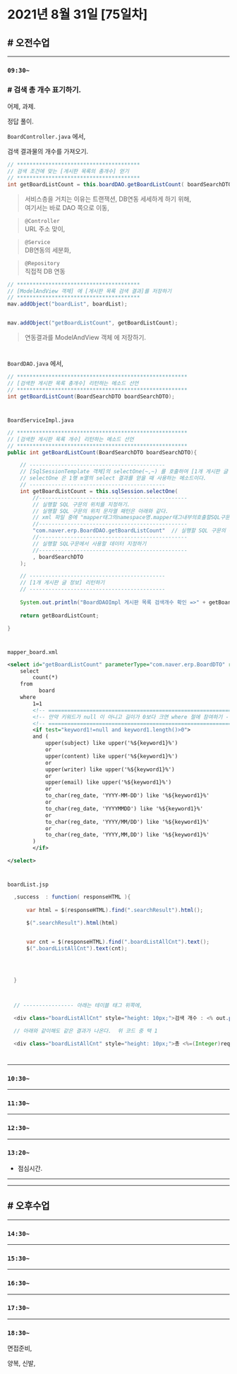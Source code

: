 # 2021년 8월 31일 [75일차]

## # 오전수업
----
### `09:30~`

### # 검색 총 개수 표기하기.  

어제, 과제.  

정답 풀이.  

`BoardController.java`  에서,  

검색 결과물의 개수를 가져오기.  

```java
// ***************************************
// 검색 조건에 맞는 [게시판 목록의 총개수] 얻기
// ***************************************
int getBoardListCount = this.boardDAO.getBoardListCount( boardSearchDTO );
```
> 서비스층을 거치는 이유는 트랜잭션, DB연동 세세하게 하기 위해,  
> 여기서는 바로 DAO 쪽으로 이동,   

> `@Controller`     
> URL 주소 맞이,    

> `@Service`     
> DB연동의 세분화,      

> `@Repository`    
> 직접적 DB 연동    

```java
// ***************************************
// [ModelAndView 객체] 에 [게시판 목록 검색 결과]를 저장하기
// ***************************************
mav.addObject("boardList", boardList);


mav.addObject("getBoardListCount", getBoardListCount);
```
> 연동결과를 ModelAndView 객체 에 저장하기.  

#

`BoardDAO.java` 에서,  

```java
// ******************************************************
// [검색한 게시판 목록 총개수] 리턴하는 메소드 선언
// ******************************************************
int getBoardListCount(BoardSearchDTO boardSearchDTO);

```

#

`BoardServiceImpl.java`

```java
// ******************************************************
// [검색한 게시판 목록 개수] 리턴하는 메소드 선언
// ******************************************************
public int getBoardListCount(BoardSearchDTO boardSearchDTO){

    // -------------------------------------------
    // [SqlSessionTemplate 객체]의 selectOne(~,~) 를 호출하여 [1개 게시판 글 정보] 얻기
    // selectOne 은 1행 m열의 select 결과를 얻을 때 사용하는 메소드이다.  
    // -------------------------------------------
    int getBoardListCount = this.sqlSession.selectOne(
        //-----------------------------------------------
        // 실행할 SQL 구문의 위치를 지정하기.
        // 실행할 SQL 구문의 위치 문자열 패턴은 아래와 같다.
        // xml 파일 중에 "mapper태그의namespace명.mapper태그내부의호출할SQL구문소유한태그id값"
        //-----------------------------------------------
        "com.naver.erp.BoardDAO.getBoardListCount"	// 실행할 SQL 구문의 위치 지정
        //-----------------------------------------------
        // 실행할 SQL구문에서 사용할 데이터 지정하기
        //-----------------------------------------------
        , boardSearchDTO
    );                       

    // -------------------------------------------
    // [1개 게시판 글 정보] 리턴하기
    // -------------------------------------------
    
    System.out.println("BoardDAOImpl 게시판 목록 검색개수 확인 =>" + getBoardListCount);
    
    return getBoardListCount;

}
```

#

`mapper_board.xml`   

```xml
<select id="getBoardListCount" parameterType="com.naver.erp.BoardDTO" resultType="int">
    select
        count(*)
    from     
          board
    where 
        1=1
        <!-- ============================================================== -->
        <!-- 만약 키워드가 null 이 아니고 길이가 0보다 크면 where 절에 참여하기 -->
        <!-- ============================================================== -->
        <if test="keyword1!=null and keyword1.length()>0">
        and (
            upper(subject) like upper('%${keyword1}%')
            or
            upper(content) like upper('%${keyword1}%')
            or
            upper(writer) like upper('%${keyword1}%')
            or
            upper(email) like upper('%${keyword1}%')
            or
            to_char(reg_date, 'YYYY-MM-DD') like '%${keyword1}%'
            or
            to_char(reg_date, 'YYYYMMDD') like '%${keyword1}%'
            or
            to_char(reg_date, 'YYYY/MM/DD') like '%${keyword1}%'
            or
            to_char(reg_date, 'YYYY,MM,DD') like '%${keyword1}%'
        )
        </if>

</select>
```

#

`boardList.jsp`  

```java
  ,success  : function( responseHTML ){
  
      var html = $(responseHTML).find(".searchResult").html();

      $(".searchResult").html(html)

      
      var cnt = $(responseHTML).find(".boardListAllCnt").text();
      $(".boardListAllCnt").text(cnt);



  
  }



  // ---------------- 아래는 테이블 태그 위쪽에,

  <div class="boardListAllCnt" style="height: 10px;">검색 개수 : <% out.print( (int)request.getAttribute("getBoardListCount") );%> 개</div> <br><!-- 공백조절용 div 태그 -->

  // 아래와 같이해도 같은 결과가 나온다.  위 코드 중 택 1

  <div class="boardListAllCnt" style="height: 10px;">총 <%=(Integer)request.getAttribute("getBoardListCount")%>개</div> <br><!-- 공백조절용 div 태그 -->


```

#

----
### `10:30~`



















----
### `11:30~`








----
### `12:30~`








----
### `13:20~`

  - 점심시간.

---
---

## # 오후수업

---
### `14:30~`










---
### `15:30~`









----
### `16:30~`








----
### `17:30~`








----
### `18:30~`

면접준비,    

양복, 신발,   

#


